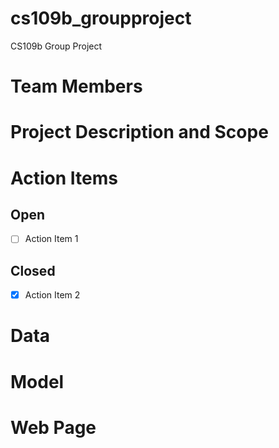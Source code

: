 # cs109b_groupproject
CS109b Group Project

# Team Members

# Project Description and Scope

# Action Items
## Open
- [ ] Action Item 1

## Closed
- [x] Action Item 2


# Data

# Model

# Web Page



